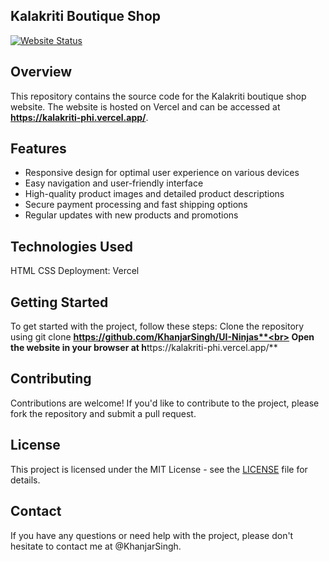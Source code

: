 ## Kalakriti Boutique Shop
[![Website Status](https://img.shields.io/website?url=https%3A%2F%2Fkalakriti-phi.vercel.app%2F)](https://kalakriti-phi.vercel.app/)


## Overview
This repository contains the source code for the Kalakriti boutique shop website. The website is hosted on Vercel and can be accessed at **https://kalakriti-phi.vercel.app/**.

## Features
* Responsive design for optimal user experience on various devices<br>
* Easy navigation and user-friendly interface
* High-quality product images and detailed product descriptions
* Secure payment processing and fast shipping options
* Regular updates with new products and promotions


## Technologies Used
HTML
CSS
Deployment: Vercel


## Getting Started
To get started with the project, follow these steps:
Clone the repository using git clone **https://github.com/KhanjarSingh/UI-Ninjas**<br>
Open the website in your browser at h**ttps://kalakriti-phi.vercel.app/**


## Contributing
Contributions are welcome! If you'd like to contribute to the project, please fork the repository and submit a pull request.

## License

This project is licensed under the MIT License - see the [LICENSE](LICENSE) file for details.


## Contact
If you have any questions or need help with the project, please don't hesitate to contact me at @KhanjarSingh.
